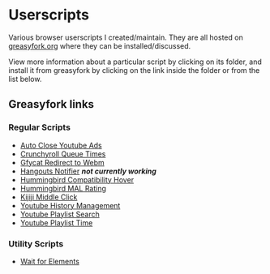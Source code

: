 # Userscripts

Various browser userscripts I created/maintain. They are all hosted 
on [greasyfork.org](greasyfork.org) where they can be installed/discussed.

View more information about a particular script by clicking on its
folder, and install it from greasyfork by clicking on the link inside the folder
or from the list below.

## Greasyfork links

### Regular Scripts

* [Auto Close Youtube Ads](https://greasyfork.org/en/scripts/9165-auto-close-youtube-ads)
* [Crunchyroll Queue Times](https://greasyfork.org/en/scripts/693-crunchyroll-queue-real-times)
* [Gfycat Redirect to Webm](https://greasyfork.org/en/scripts/7027-gfycat-redirect-to-webm)
* [Hangouts Notifier](https://greasyfork.org/en/scripts/14193-hangouts-notifier) **_not currently working_**
* [Hummingbird Compatibility Hover](https://greasyfork.org/en/scripts/9570-hummingbird-compatibility-hover)
* [Hummingbird MAL Rating](https://greasyfork.org/en/scripts/5890-hummingbird-mal-rating)
* [Kijiji Middle Click](https://greasyfork.org/en/scripts/23555-kijiji-middle-click)
* [Youtube History Management](https://greasyfork.org/en/scripts/7044-youtube-history-management)
* [Youtube Playlist Search](https://greasyfork.org/en/scripts/14370-youtube-playlist-search)
* [Youtube Playlist Time](https://greasyfork.org/en/scripts/694-youtube-playlist-time)

### Utility Scripts

* [Wait for Elements](https://greasyfork.org/en/scripts/5679-wait-for-elements)

